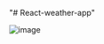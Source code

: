 "# React-weather-app" 


![image](https://github.com/chaitanya-1818/React-weather-app/assets/139042738/b91a5181-0303-4878-a3f8-fdd0e770ea82)

